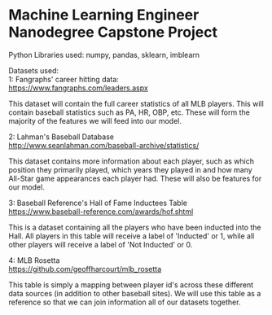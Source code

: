 # Machine Learning Engineer Nanodegree Capstone Project
  
  
Python Libraries used: numpy, pandas, sklearn, imblearn
  
Datasets used:  
1: Fangraphs' career hitting data:  
https://www.fangraphs.com/leaders.aspx

This dataset will contain the full career statistics of all MLB players. This will contain baseball statistics such as PA, HR, OBP, etc. These will form the majority of the features we will feed into our model.

2: Lahman's Baseball Database  
http://www.seanlahman.com/baseball-archive/statistics/

This dataset contains more information about each player, such as which position they primarily played, which years they played in and how many All-Star game appearances each player had. These will also be features for our model.

3: Baseball Reference's Hall of Fame Inductees Table  
https://www.baseball-reference.com/awards/hof.shtml

This is a dataset containing all the players who have been inducted into the Hall. All players in this table will receive a label of 'Inducted' or 1, while all other players will receive a label of 'Not Inducted' or 0.

4: MLB Rosetta  
https://github.com/geoffharcourt/mlb_rosetta

This table is simply a mapping between player id's across these different data sources (in addition to other baseball sites). We will use this table as a reference so that we can join information all of our datasets together.